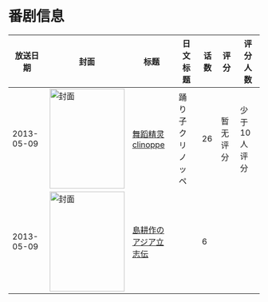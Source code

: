 # 番剧信息

|放送日期|封面|标题|日文标题|话数|评分|评分人数|
|---|---|---|---|---|---|---|
|2013-05-09|<img src="https://lain.bgm.tv/pic/cover/c/99/98/77578_ENyPa.jpg" alt="封面" style="width:150px;height:200px;object-fit:cover;">|[舞蹈精灵clinoppe](https://bangumi.tv/subject/77578)|踊り子クリノッペ|26|暂无评分|少于10人评分|
|2013-05-09|<img src="https://lain.bgm.tv/pic/cover/c/be/e0/209663_2ZtFs.jpg" alt="封面" style="width:150px;height:200px;object-fit:cover;">|[島耕作のアジア立志伝](https://bangumi.tv/subject/209663)||6|||

